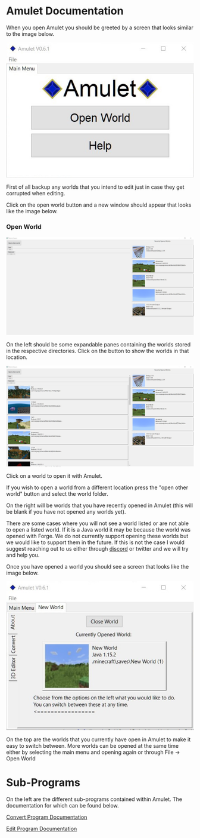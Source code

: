 # Amulet Documentation

When you open Amulet you should be greeted by a screen that looks similar to the image below.

![main menu](../resource/img/main_menu.jpg)

First of all backup any worlds that you intend to edit just in case they get corrupted when editing.

Click on the open world button and a new window should appear that looks like the image below.

### Open World

![world select](../resource/img/world_select.jpg)

On the left should be some expandable panes containing the worlds stored in the respective directories. Click on the button to show the worlds in that location. 

![world select expand](../resource/img/world_select_expand.jpg)

Click on a world to open it with Amulet.

If you wish to open a world from a different location press the "open other world" button and select the world folder.

On the right will be worlds that you have recently opened in Amulet (this will be blank if you have not opened any worlds yet).

There are some cases where you will not see a world listed or are not able to open a listed world. If it is a Java world it may be because the world was opened with Forge. We do not currently support opening these worlds but we would like to support them in the future. If this is not the case I would suggest reaching out to us either through [discord](https://discord.gg/BTm6jnf) or twitter and we will try and help you.

Once you have opened a world you should see a screen that looks like the image below.

![world select expand](../resource/img/about.jpg)

On the top are the worlds that you currently have open in Amulet to make it easy to switch between. More worlds can be opened at the same time either by selecting the main menu and opening again or through File -> Open World

# Sub-Programs

On the left are the different sub-programs contained within Amulet. The documentation for which can be found below.

[Convert Program Documentation](plugins/programs/convert/readme.md)

[Edit Program Documentation](plugins/programs/edit/readme.md)

